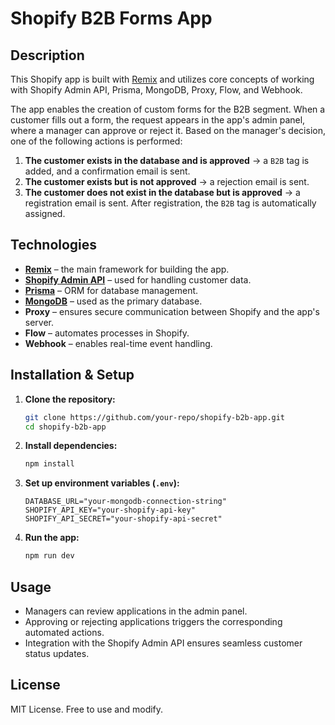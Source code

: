 # Shopify B2B Forms App

## Description

This Shopify app is built with [Remix](https://remix.run/) and utilizes core concepts of working with Shopify Admin API, Prisma, MongoDB, Proxy, Flow, and Webhook.

The app enables the creation of custom forms for the B2B segment. When a customer fills out a form, the request appears in the app's admin panel, where a manager can approve or reject it. Based on the manager's decision, one of the following actions is performed:

1. **The customer exists in the database and is approved** → a `B2B` tag is added, and a confirmation email is sent.
2. **The customer exists but is not approved** → a rejection email is sent.
3. **The customer does not exist in the database but is approved** → a registration email is sent. After registration, the `B2B` tag is automatically assigned.

## Technologies

- **[Remix](https://remix.run/)** – the main framework for building the app.
- **[Shopify Admin API](https://shopify.dev/docs/api/admin-rest)** – used for handling customer data.
- **[Prisma](https://www.prisma.io/)** – ORM for database management.
- **[MongoDB](https://www.mongodb.com/)** – used as the primary database.
- **Proxy** – ensures secure communication between Shopify and the app's server.
- **Flow** – automates processes in Shopify.
- **Webhook** – enables real-time event handling.

## Installation & Setup

1. **Clone the repository:**
   ```sh
   git clone https://github.com/your-repo/shopify-b2b-app.git
   cd shopify-b2b-app
   ```

2. **Install dependencies:**
   ```sh
   npm install
   ```

3. **Set up environment variables (`.env`):**
   ```env
   DATABASE_URL="your-mongodb-connection-string"
   SHOPIFY_API_KEY="your-shopify-api-key"
   SHOPIFY_API_SECRET="your-shopify-api-secret"
   ```

4. **Run the app:**
   ```sh
   npm run dev
   ```

## Usage

- Managers can review applications in the admin panel.
- Approving or rejecting applications triggers the corresponding automated actions.
- Integration with the Shopify Admin API ensures seamless customer status updates.

## License

MIT License. Free to use and modify.
